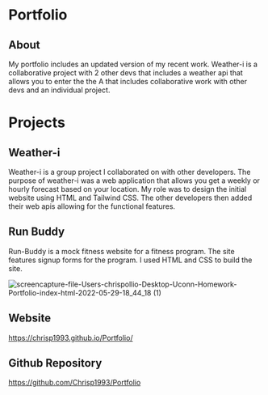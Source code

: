 # Portfolio
 
## About
My portfolio includes an updated version of my recent work. Weather-i is a collaborative project with 2 other devs that includes a weather api that allows you to enter the  the A that includes collaborative work with other devs and an individual project. 
 
# Projects

## Weather-i
Weather-i is a group project I collaborated on with other developers. The purpose of weather-i was a web application that allows you get a weekly or hourly forecast based on your location. My role was to design the initial website using HTML and Tailwind CSS. The other developers then added their web apis allowing for the functional features. 

## Run Buddy
Run-Buddy is a mock fitness website for a fitness program. The site features signup forms for the program. I used HTML and CSS to build the site.


![screencapture-file-Users-chrispollio-Desktop-Uconn-Homework-Portfolio-index-html-2022-05-29-18_44_18 (1)](https://user-images.githubusercontent.com/101524089/170894921-3def64f9-d4c9-4aea-8687-509c5c43c733.png)



## Website
https://chrisp1993.github.io/Portfolio/

## Github Repository
https://github.com/Chrisp1993/Portfolio


